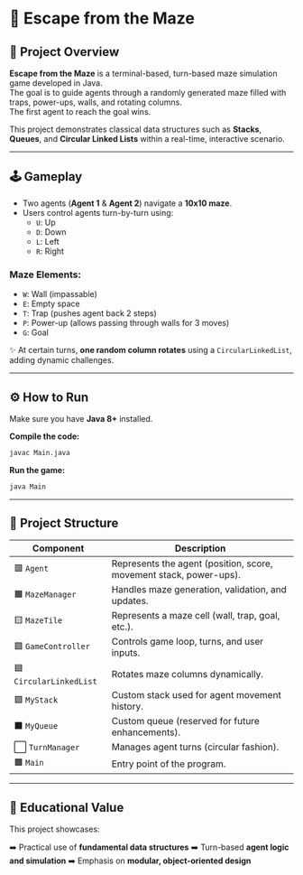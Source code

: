 
# 🧩 Escape from the Maze

## 🎯 Project Overview

**Escape from the Maze** is a terminal-based, turn-based maze simulation game developed in Java.  
The goal is to guide agents through a randomly generated maze filled with traps, power-ups, walls, and rotating columns.  
The first agent to reach the goal wins.

This project demonstrates classical data structures such as **Stacks**, **Queues**, and **Circular Linked Lists** within a real-time, interactive scenario.

---

## 🕹️ Gameplay

- Two agents (**Agent 1** & **Agent 2**) navigate a **10x10 maze**.
- Users control agents turn-by-turn using:
  - `U`: Up  
  - `D`: Down  
  - `L`: Left  
  - `R`: Right

### Maze Elements:
- `W`: Wall (impassable)  
- `E`: Empty space  
- `T`: Trap (pushes agent back 2 steps)  
- `P`: Power-up (allows passing through walls for 3 moves)  
- `G`: Goal

✨ At certain turns, **one random column rotates** using a `CircularLinkedList`, adding dynamic challenges.

---

## ⚙️ How to Run

Make sure you have **Java 8+** installed.

**Compile the code:**
```bash
javac Main.java
````

**Run the game:**

```bash
java Main
```

---

## 🧱 Project Structure

| Component               | Description                                                        |
| ----------------------- | ------------------------------------------------------------------ |
| 🟥 `Agent`              | Represents the agent (position, score, movement stack, power-ups). |
| 🟧 `MazeManager`        | Handles maze generation, validation, and updates.                  |
| 🟨 `MazeTile`           | Represents a maze cell (wall, trap, goal, etc.).                   |
| 🟩 `GameController`     | Controls game loop, turns, and user inputs.                        |
| 🟦 `CircularLinkedList` | Rotates maze columns dynamically.                                  |
| 🟪 `MyStack`            | Custom stack used for agent movement history.                      |
| ⬛ `MyQueue`             | Custom queue (reserved for future enhancements).                   |
| ⬜ `TurnManager`         | Manages agent turns (circular fashion).                            |
| 🟫 `Main`               | Entry point of the program.                                        |

---

## 🧠 Educational Value

This project showcases:

➡️ Practical use of **fundamental data structures**
➡️ Turn-based **agent logic and simulation**
➡️ Emphasis on **modular, object-oriented design**
